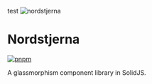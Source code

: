 test
![nordstjerna](https://assets.solidjs.com/banner?type=Nordstjerna&background=tiles&project=%20)

# Nordstjerna

[![pnpm](https://img.shields.io/badge/maintained%20with-pnpm-cc00ff.svg?style=for-the-badge&logo=pnpm)](https://pnpm.io/)

A glassmorphism component library in SolidJS.
